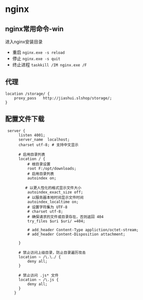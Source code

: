 # nginx

## nginx常用命令-win

进入nginx安装目录  

- 重启 `nginx.exe -s reload`
- 停止 `nginx.exe -s quit`
- 终止进程 `taskkill /IM nginx.exe /F`

## 代理

```nginx
location /storage/ {
    proxy_pass   http://jiashui.slshop/storage/;
}
```

## 配置文件下载

```nginx
 server {
      listen 4001;
      server_name  localhost;
      charset utf-8; # 支持中文显示

      # 启用目录列表
      location / {
          # 根目录设置
          root F:/opt/downloads;
          # 启用目录列表
          autoindex on;  
  
         # 以更人性化的格式显示文件大小
          autoindex_exact_size off; 
          # 以服务器本地时间显示文件时间
          autoindex_localtime on; 
          # 设置字符集为 UTF-8
          # charset utf-8; 
          # 确保请求的文件或目录存在，否则返回 404
          try_files $uri $uri/ =404; 
          
          # add_header Content-Type appliction/octet-stream;
          # add_header Content-Disposition attachment;
       
      }

      # 禁止访问上级目录，防止目录遍历攻击
      location ~ /\.\./ {
          deny all;
      }

      # 禁止访问 .js* 文件
      location ~ /\.js {
          deny all;
      }
    }
```
